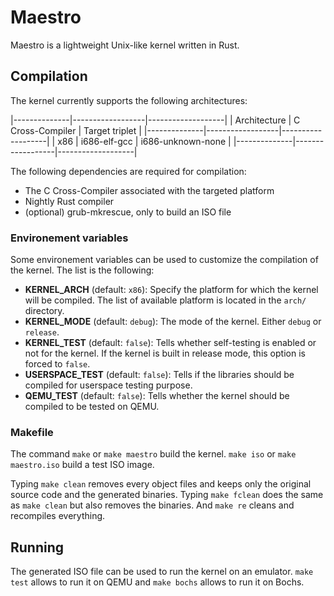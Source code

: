 # Maestro

Maestro is a lightweight Unix-like kernel written in Rust.



## Compilation

The kernel currently supports the following architectures:

|--------------|------------------|-------------------|
| Architecture | C Cross-Compiler | Target triplet    |
|--------------|------------------|-------------------|
| x86          | i686-elf-gcc     | i686-unknown-none |
|--------------|------------------|-------------------|

The following dependencies are required for compilation:
- The C Cross-Compiler associated with the targeted platform
- Nightly Rust compiler
- (optional) grub-mkrescue, only to build an ISO file



### Environement variables

Some environement variables can be used to customize the compilation of the kernel. The list is the following:
- **KERNEL_ARCH** (default: `x86`): Specify the platform for which the kernel will be compiled. The list of available platform is located in the `arch/` directory.
- **KERNEL_MODE** (default: `debug`): The mode of the kernel. Either `debug` or `release`.
- **KERNEL_TEST** (default: `false`): Tells whether self-testing is enabled or not for the kernel. If the kernel is built in release mode, this option is forced to `false`.
- **USERSPACE_TEST** (default: `false`): Tells if the libraries should be compiled for userspace testing purpose.
- **QEMU_TEST** (default: `false`): Tells whether the kernel should be compiled to be tested on QEMU.



### Makefile

The command `make` or `make maestro` build the kernel.
`make iso` or `make maestro.iso` build a test ISO image.

Typing `make clean` removes every object files and keeps only the original source code and the generated binaries.
Typing `make fclean` does the same as `make clean` but also removes the binaries.
And `make re` cleans and recompiles everything.



## Running

The generated ISO file can be used to run the kernel on an emulator.
`make test` allows to run it on QEMU and `make bochs` allows to run it on Bochs.
